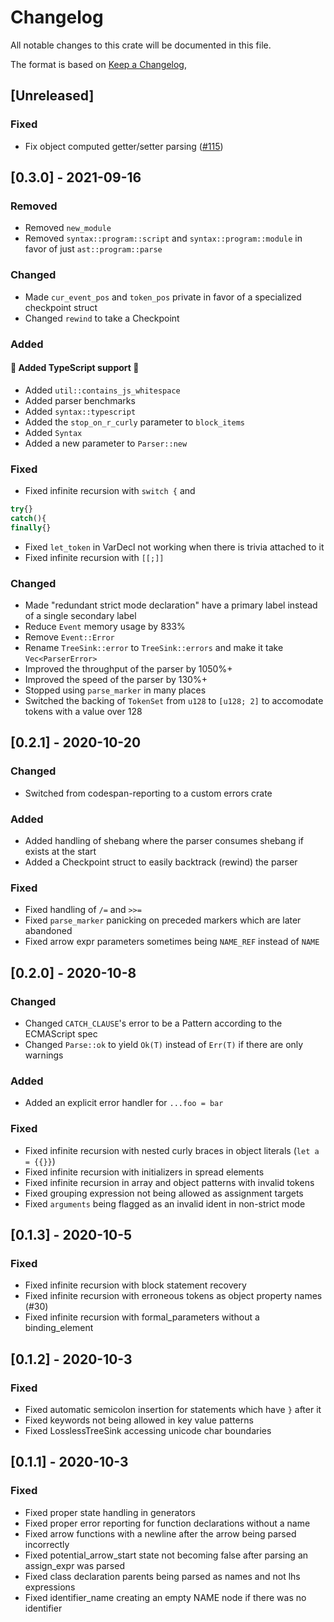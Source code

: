 # Changelog

All notable changes to this crate will be documented in this file.

The format is based on [Keep a Changelog](https://keepachangelog.com/en/1.0.0/),

## [Unreleased]

### Fixed

- Fix object computed getter/setter parsing ([#115](https://github.com/rslint/rslint/pull/115))

## [0.3.0] - 2021-09-16

### Removed

- Removed `new_module`
- Removed `syntax::program::script` and `syntax::program::module` in favor of just `ast::program::parse`

### Changed

- Made `cur_event_pos` and `token_pos` private in favor of a specialized checkpoint struct
- Changed `rewind` to take a Checkpoint

### Added

#### 🌟 Added TypeScript support 🌟

- Added `util::contains_js_whitespace`
- Added parser benchmarks
- Added `syntax::typescript`
- Added the `stop_on_r_curly` parameter to `block_items`
- Added `Syntax`
- Added a new parameter to `Parser::new`

### Fixed

- Fixed infinite recursion with `switch {` and

```js
try{}
catch(){
finally{}
```

- Fixed `let_token` in VarDecl not working when there is trivia attached to it
- Fixed infinite recursion with `[[;]]`

### Changed

- Made "redundant strict mode declaration" have a primary label instead of a single secondary label
- Reduce `Event` memory usage by 833%
- Remove `Event::Error`
- Rename `TreeSink::error` to `TreeSink::errors` and make it take `Vec<ParserError>`
- Improved the throughput of the parser by 1050%+
- Improved the speed of the parser by 130%+
- Stopped using `parse_marker` in many places
- Switched the backing of `TokenSet` from `u128` to `[u128; 2]` to accomodate tokens with a value over 128

## [0.2.1] - 2020-10-20

### Changed

- Switched from codespan-reporting to a custom errors crate

### Added

- Added handling of shebang where the parser consumes shebang if exists at the start
- Added a Checkpoint struct to easily backtrack (rewind) the parser

### Fixed

- Fixed handling of `/=` and `>>=`
- Fixed `parse_marker` panicking on preceded markers which are later abandoned
- Fixed arrow expr parameters sometimes being `NAME_REF` instead of `NAME`

## [0.2.0] - 2020-10-8

### Changed

- Changed `CATCH_CLAUSE`'s error to be a Pattern according to the ECMAScript spec
- Changed `Parse::ok` to yield `Ok(T)` instead of `Err(T)` if there are only warnings

### Added

- Added an explicit error handler for `...foo = bar`

### Fixed

- Fixed infinite recursion with nested curly braces in object literals (`let a = {{}}`)
- Fixed infinite recursion with initializers in spread elements
- Fixed infinite recursion in array and object patterns with invalid tokens
- Fixed grouping expression not being allowed as assignment targets
- Fixed `arguments` being flagged as an invalid ident in non-strict mode

## [0.1.3] - 2020-10-5

### Fixed

- Fixed infinite recursion with block statement recovery
- Fixed infinite recursion with erroneous tokens as object property names (#30)
- Fixed infinite recursion with formal_parameters without a binding_element

## [0.1.2] - 2020-10-3

### Fixed

- Fixed automatic semicolon insertion for statements which have `}` after it
- Fixed keywords not being allowed in key value patterns
- Fixed LosslessTreeSink accessing unicode char boundaries

## [0.1.1] - 2020-10-3

### Fixed

- Fixed proper state handling in generators
- Fixed proper error reporting for function declarations without a name
- Fixed arrow functions with a newline after the arrow being parsed incorrectly
- Fixed potential_arrow_start state not becoming false after parsing an assign_expr was parsed
- Fixed class declaration parents being parsed as names and not lhs expressions
- Fixed identifier_name creating an empty NAME node if there was no identifier
